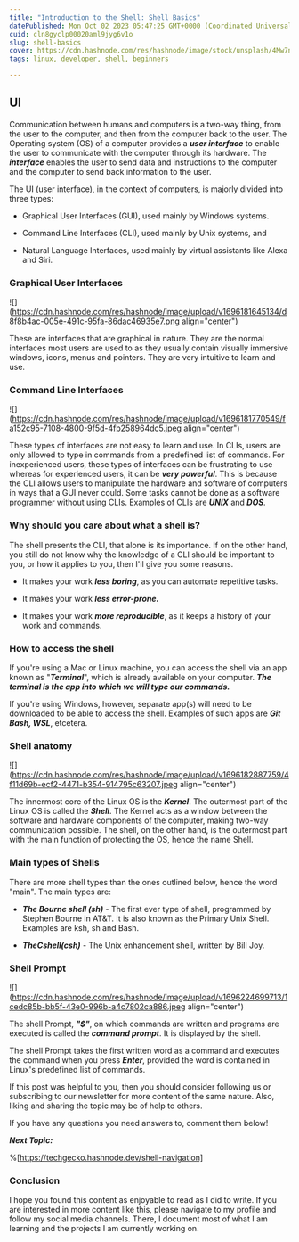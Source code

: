 ```yaml
---
title: "Introduction to the Shell: Shell Basics"
datePublished: Mon Oct 02 2023 05:47:25 GMT+0000 (Coordinated Universal Time)
cuid: cln8gyclp00020aml9jyg6v1o
slug: shell-basics
cover: https://cdn.hashnode.com/res/hashnode/image/stock/unsplash/4Mw7nkQDByk/upload/20303a33d16f0225e9fa9ea538ef9049.jpeg
tags: linux, developer, shell, beginners

---
```


## UI

Communication between humans and computers is a two-way thing, from the user to the computer, and then from the computer back to the user. The Operating system (OS) of a computer provides a ***user interface*** to enable the user to communicate with the computer through its hardware. The ***interface*** enables the user to send data and instructions to the computer and the computer to send back information to the user.

The UI (user interface), in the context of computers, is majorly divided into three types:

* Graphical User Interfaces (GUI), used mainly by Windows systems.
    
* Command Line Interfaces (CLI), used mainly by Unix systems, and
    
* Natural Language Interfaces, used mainly by virtual assistants like Alexa and Siri.
    

### Graphical User Interfaces

![](https://cdn.hashnode.com/res/hashnode/image/upload/v1696181645134/d8f8b4ac-005e-491c-95fa-86dac46935e7.png align="center")

These are interfaces that are graphical in nature. They are the normal interfaces most users are used to as they usually contain visually immersive windows, icons, menus and pointers. They are very intuitive to learn and use.

### Command Line Interfaces

![](https://cdn.hashnode.com/res/hashnode/image/upload/v1696181770549/fa152c95-7108-4800-9f5d-4fb258964dc5.jpeg align="center")

These types of interfaces are not easy to learn and use. In CLIs, users are only allowed to type in commands from a predefined list of commands. For inexperienced users, these types of interfaces can be frustrating to use whereas for experienced users, it can be ***very powerful***. This is because the CLI allows users to manipulate the hardware and software of computers in ways that a GUI never could. Some tasks cannot be done as a software programmer without using CLIs. Examples of CLIs are ***UNIX*** and ***DOS***.

### Why should you care about what a shell is?

The shell presents the CLI, that alone is its importance. If on the other hand, you still do not know why the knowledge of a CLI should be important to you, or how it applies to you, then I'll give you some reasons.

* It makes your work ***less boring***, as you can automate repetitive tasks.
    
* It makes your work ***less error-prone.***
    
* It makes your work ***more reproducible***, as it keeps a history of your work and commands.
    

### How to access the shell

If you're using a Mac or Linux machine, you can access the shell via an app known as "***Terminal***", which is already available on your computer. ***The terminal is the app into which we will type our commands.***

If you're using Windows, however, separate app(s) will need to be downloaded to be able to access the shell. Examples of such apps are ***Git Bash, WSL***, etcetera.

### Shell anatomy

![](https://cdn.hashnode.com/res/hashnode/image/upload/v1696182887759/4f11d69b-ecf2-4471-b354-914795c63207.jpeg align="center")

The innermost core of the Linux OS is the ***Kernel***. The outermost part of the Linux OS is called the ***Shell***. The Kernel acts as a window between the software and hardware components of the computer, making two-way communication possible. The shell, on the other hand, is the outermost part with the main function of protecting the OS, hence the name Shell.

### Main types of Shells

There are more shell types than the ones outlined below, hence the word "main". The main types are:

* ***The Bourne shell (sh)*** - The first ever type of shell, programmed by Stephen Bourne in AT&T. It is also known as the Primary Unix Shell. Examples are ksh, sh and Bash.
    
* ***TheCshell(csh)*** - The Unix enhancement shell, written by Bill Joy.
    

### Shell Prompt

![](https://cdn.hashnode.com/res/hashnode/image/upload/v1696224699713/1cedc85b-bb5f-43e0-996b-a4c7802ca886.jpeg align="center")

The shell Prompt, ***"$"***, on which commands are written and programs are executed is called the ***command prompt***. It is displayed by the shell.

The shell Prompt takes the first written word as a command and executes the command when you press ***Enter***, provided the word is contained in Linux's predefined list of commands.

If this post was helpful to you, then you should consider following us or subscribing to our newsletter for more content of the same nature. Also, liking and sharing the topic may be of help to others.

If you have any questions you need answers to, comment them below!

***Next Topic:***

%[https://techgecko.hashnode.dev/shell-navigation] 

### Conclusion

I hope you found this content as enjoyable to read as I did to write. If you are interested in more content like this, please navigate to my profile and follow my social media channels. There, I document most of what I am learning and the projects I am currently working on.